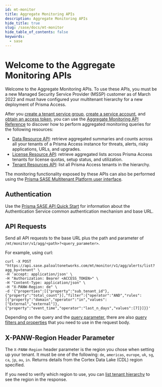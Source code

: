 ```yaml
---
id: mt-monitor
title: Aggregate Monitoring APIs
description: Aggregate Monitoring APIs
hide_title: true
slug: /sase/docs/mt-monitor
hide_table_of_contents: false
keywords:
  - sase
---
```


# Welcome to the Aggregate Monitoring APIs

Welcome to the Aggregate Monitoring APIs. To use these APIs, you must be a new Managed
Security Service Provider (MSSP) customer as of March 2022 and must have configured your multitenant
hierarchy for a new deployment of Prisma Access.

After you [create a tenant service group](/sase/docs/tenant-service-groups),
[create a service account](/sase/docs/service-accounts),
and [obtain an access token](/sase/docs/access-tokens),
you can use the [Aggregate Monitoring API Reference](/sase/api/mt-monitor) to discover how to
perform aggregated monitoring queries for the following resources:

- [Data Resource API](/category/sase/api/mt-monitor/data-resources/): retrieve aggregated summaries and counts
  across all your tenants of a Prisma Access instance for threats, alerts, risky applications, URLs,
  and upgrades.
- [License Resource API](/category/sase/api/mt-monitor/license-resources/): retrieve aggregated lists across
  Prisma Access tenants for license quotas, setup status, and utilization.
- [Tenant Resources API](/category/sase/api/mt-monitor/tenant-resources/): list all Prisma Access tenants in
  the hierarchy.

The monitoring functionality exposed by these APIs can also be performed using the [Prisma SASE
Multitenant Platform user
interface](https://docs.paloaltonetworks.com/sase/prisma-sase-multitenant-platform/monitor-tenants).

## Authentication

Use the [Prisma SASE API Quick Start](/sase/docs/getstarted) for information about the Authentication Service
common authentication mechanism and base URL.

## API Requests

Send all API requests to the base URL plus the path and parameter of
`/mt/monitor/v1/agg/<path>?<query_parameter>`.

For example, using curl:

    curl -X POST "https://api.sase.paloaltonetworks.com/mt/monitor/v1/agg/alerts/list?agg_by=tenant" \
    -H 'accept: application/json' \
    -H "Authorization: Bearer <ACCESS_TOKEN>" \
    -H "Content-Type: application/json" \
    -H "X-PANW-Region: de" \
    -d '{"properties":[{"property":"sub_tenant_id"},{"property":"total_count"}],"filter":{"operator":"AND","rules":[{"property":"domain","operator":"in","values":["External","external"]},{"property":"event_time","operator":"last_n_days","values":[7]}]}}'

Depending on the query and the [query parameter](/sase/docs/parameters), there are also [query
filters and properties](/sase/docs/filters) that you need to use in the request body.

## X-PANW-Region Header Parameter

The `X-PANW-Region` header parameter is the region you chose when setting up your tenant. It must be one of the following: `de`, `americas`, `europe`, `uk`, `sg`, `ca`, `jp`, `au`, `in`. Returns details from the Cortex Data Lake (CDL) region specified.

If you need to verify which region to use, you can [list tenant hierarchy](/sase/api/mt-monitor/get-mt-monitor-v-1-agg-custom-tenant-hierarchy) to see the region in the response.
